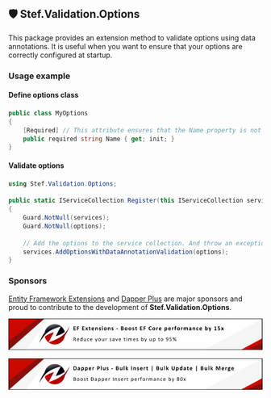 ﻿## 🛡️ Stef.Validation.Options
This package provides an extension method to validate options using data annotations.
It is useful when you want to ensure that your options are correctly configured at startup.

### Usage example

#### Define options class

``` c#
public class MyOptions
{
    [Required] // This attribute ensures that the Name property is not null or empty
    public required string Name { get; init; }
}
```

#### Validate options

``` c#
using Stef.Validation.Options;

public static IServiceCollection Register(this IServiceCollection services, MyOptions options)
{
    Guard.NotNull(services);
    Guard.NotNull(options);

    // Add the options to the service collection. And throw an exception if the options are not valid.
    services.AddOptionsWithDataAnnotationValidation(options);
}
```

### Sponsors

[Entity Framework Extensions](https://entityframework-extensions.net/?utm_source=StefH) and [Dapper Plus](https://dapper-plus.net/?utm_source=StefH) are major sponsors and proud to contribute to the development of **Stef.Validation.Options**.

[![Entity Framework Extensions](https://raw.githubusercontent.com/StefH/resources/main/sponsor/entity-framework-extensions-sponsor.png)](https://entityframework-extensions.net/bulk-insert?utm_source=StefH)

[![Dapper Plus](https://raw.githubusercontent.com/StefH/resources/main/sponsor/dapper-plus-sponsor.png)](https://dapper-plus.net/bulk-insert?utm_source=StefH)
